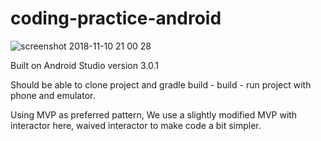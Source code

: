 # coding-practice-android

![screenshot 2018-11-10 21 00 28](https://user-images.githubusercontent.com/39364136/48301674-4056db80-e53d-11e8-9a6c-f1fd6e4ab36a.png)

Built on Android Studio version 3.0.1

Should be able to clone project and gradle build - build - run project with phone and emulator.

Using MVP as preferred pattern, 
We use a slightly modified MVP with interactor here, waived interactor to make code a bit simpler.

